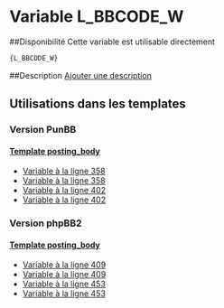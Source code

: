 # Variable L_BBCODE_W

##Disponibilité
Cette variable est utilisable directement

```html
{L_BBCODE_W}
```

##Description
[Ajouter une description](https://fa-tvars.appspot.com/var/L_BBCODE_W)

## Utilisations dans les templates

### Version PunBB

#### [Template posting_body](punbb/posting_body.md#readme)
* [Variable &agrave; la ligne 358](../punbb/posting_body.tpl#L358)
* [Variable &agrave; la ligne 358](../punbb/posting_body.tpl#L358)
* [Variable &agrave; la ligne 402](../punbb/posting_body.tpl#L402)
* [Variable &agrave; la ligne 402](../punbb/posting_body.tpl#L402)

### Version phpBB2

#### [Template posting_body](subsilver/posting_body.md#readme)
* [Variable &agrave; la ligne 409](../subsilver/posting_body.tpl#L409)
* [Variable &agrave; la ligne 409](../subsilver/posting_body.tpl#L409)
* [Variable &agrave; la ligne 453](../subsilver/posting_body.tpl#L453)
* [Variable &agrave; la ligne 453](../subsilver/posting_body.tpl#L453)
